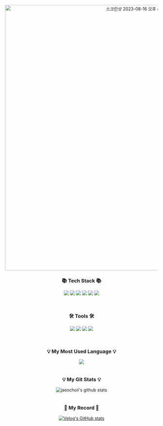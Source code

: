 <div align="center">
<img width="871" alt="스크린샷 2023-08-16 오후 4 00 42" src="https://github.com/jaeochoii/jaeochoii/assets/103018984/db29688e-6a94-47bd-aa14-886daf1915da">

### 📚 Tech Stack 📚
<p>
<img src="https://img.shields.io/badge/HTML5-E34F26?style=for-the-badge&logo=HTML5&logoColor=white"/>
<img src="https://img.shields.io/badge/CSS3-1572B6?style=for-the-badge&logo=CSS3&logoColor=white"/>
<img src="https://img.shields.io/badge/JAVASCRIPT-F7DF1E?style=for-the-badge&logo=JavaScript&logoColor=black"/>
<img src="https://img.shields.io/badge/REACT-61DAFB?style=for-the-badge&logo=React&logoColor=black"/>
<img src="https://img.shields.io/badge/STYLED_COMPONENTS-CD5D85?style=for-the-badge&logo=StyledComponents&logoColor=black"/>
<img src="https://img.shields.io/badge/JEST-DC143C?style=for-the-badge&logo=Jest&logoColor=white"/>
</p>
<br/>

### 🛠 Tools 🛠
<p>
<img src="https://img.shields.io/badge/Visual Studio Code-007ACC?style=for-the-badge&logo=VisualStudioCode&logoColor=white"/>
<img src="https://img.shields.io/badge/GitHub-181717?style=for-the-badge&logo=GitHub&logoColor=white"/>
<img src="https://img.shields.io/badge/Figma-F24E1E?style=for-the-badge&logo=Figma&logoColor=white"/>
<a href="https://velog.io/@jaeochoiii" target="_blank">
  <img src="https://img.shields.io/badge/Velog-20C997?style=for-the-badge&logo=Velog&logoColor=white"/>
</a>
</p>
<br/>

### 💡 My Most Used Language 💡
<a href="https://github.com/jaeochoii">
    <img align="center" src="https://github-readme-stats.vercel.app/api/top-langs/?username=jaeochoii&layout=compact&show_icons=false&show_owner=jaeochoii&hide_title=false&theme=vue&hide=false" />
  </a>
<br/>
<br/>

### 💡 My Git Stats 💡
![jaeochoii's github stats](https://github-readme-stats.vercel.app/api?username=jaeochoii&show_icons=true&theme=vue)
<br/>
<br/>

### 📝 My Record 📝
[![Velog's GitHub stats](https://velog-readme-stats.vercel.app/api?name=jaeochoiii)](https://velog.io/@jaeochoiii)

</div>
